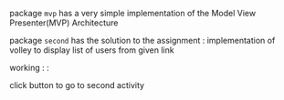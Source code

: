 package `mvp` has a very simple implementation of the Model View Presenter(MVP) Architecture


package `second` has the solution to the assignment : implementation of volley to display list of users from given link

working  : : 

click button to go to second activity
